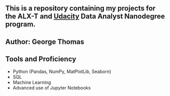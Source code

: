 ## This is a repository containing my projects for the ALX-T and [Udacity](https://www.udacity.com/course/data-analyst-nanodegree--nd002)  Data Analyst Nanodegree program.

## Author: George Thomas

## Tools and Proficiency
* Python (Pandas, NumPy, MatPlotLib, Seaborn)
* SQL
* Machine Learning
* Advanced use of Jupyter Notebooks
